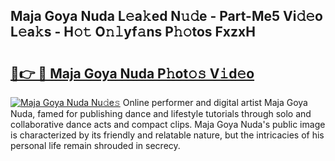 ## Maja Goya Nuda L𝚎a𝚔ed N𝚞𝚍e - Part-Me5 Vi𝚍𝚎o L𝚎a𝚔s - H𝚘𝚝 O𝚗𝚕yf𝚊ns P𝚑𝚘tos FxzxH

# <h2><a href="http://kfdsy6.oniu.top/?m=Maja+Goya+Nuda">🔗👉 🔴 Maja Goya Nuda P𝚑ot𝚘𝚜 V𝚒d𝚎o</a></h2>

[![Maja Goya Nuda Nu𝚍e𝚜](https://i.imgur.com/0qMVB7G.gif)](http://kfdsy6.oniu.top/?m=Maja+Goya+Nuda)
Online performer and digital artist Maja Goya Nuda, famed for publishing dance and lifestyle tutorials through solo and collaborative dance acts and compact clips. Maja Goya Nuda's public image is characterized by its friendly and relatable nature, but the intricacies of his personal life remain shrouded in secrecy.  
